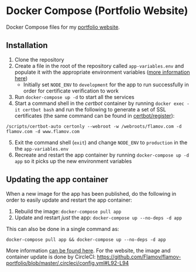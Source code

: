 # Docker Compose (Portfolio Website)

Docker Compose files for my [portfolio website](https://github.com/Flamov/flamov-portfolio).

## Installation

1. Clone the repository
2. Create a file in the root of the repository called `app-variables.env` and populate it with the appropriate environment variables ([more information here](https://github.com/Flamov/flamov-portfolio#readme))
    * Initially set `NODE_ENV` to `development` for the app to run successfully in order for certificate verification to work
3. Run `docker-compose up -d` to start all the services
4. Start a command shell in the _certbot_ container by running `docker exec -it certbot bash` and run the following to generate a set of SSL certificates (the same command can be found in [certbot/register](certbot/register)):

```/scripts/certbot-auto certonly --webroot -w /webroots/flamov.com -d flamov.com -d www.flamov.com```

5. Exit the command shell (`exit`) and change `NODE_ENV` to `production` in the the `app-variables.env`
6. Recreate and restart the app container by running `docker-compose up -d app` so it picks up the new environment variables

## Updating the app container

When a new image for the app has been published, do the following in order to easily update and restart the app container:

1. Rebuild the image: `docker-compose pull app`
2. Update and restart _just_ the app: `docker-compose up --no-deps -d app`

This can also be done in a single command as:

```docker-compose pull app && docker-compose up --no-deps -d app```

More information [can be found here](https://docs.docker.com/compose/production/#deploying-changes). For the website, the image and container update is done by CircleCI: https://github.com/Flamov/flamov-portfolio/blob/master/.circleci/config.yml#L92-L94

